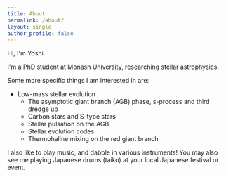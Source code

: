 ```yaml
---
title: About
permalink: /about/
layout: single
author_profile: false
---
```


Hi, I'm Yoshi. 

I'm a PhD student at Monash University, researching stellar astrophysics.

Some more specific things I am interested in are:

- Low-mass stellar evolution
    - The asymptotic giant branch (AGB) phase, s-process and third dredge up
    - Carbon stars and S-type stars
    - Stellar pulsation on the AGB
    - Stellar evolution codes
    - Thermohaline mixing on the red giant branch

I also like to play music, and dabble in various instruments! 
You may also see me playing Japanese drums (taiko) at your local Japanese festival or event. 